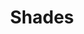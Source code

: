 ---
title: "Shades"

spell:
  schools:
    - name:        "Illusion"
      subschools:  ["Shadow"]
      descriptors: []
  classes:
    - name:  "Sorcerer/Wizard"
      abbr:  "Sor/Wiz"
      level: 9
  description:        |
    This spell functions like shadow conjuration, except that it mimics sorcerer and wizard conjuration spells of 8th level or lower. The illusory conjurations created deal four-fifths (80%) damage to nonbelievers, and nondamaging effects are 80% likely to work against nonbelievers.
---